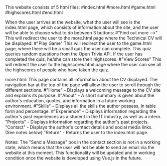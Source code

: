 This website consists of 5 html files:
#index.html
#more.html
#game.html
#highscores.html
#end.html

When the user arrives at the website, what the user will see is the index.html page,
which consists of information about the site, and the user will be able to choose what to do between 3 buttons:
#"Find out more -->" This will redirect the user to the more.html page where the Technical CV will be displayed.
#"Play Game" This will redirect the user to the game.html page, where there will be a small quiz the user can complete.
This quiz queries random questions from the Open Trivia API. If the user has completed the quiz, he/she can store their highscores.
#"View Scores" This will redirect the user to the highscores.html page where the user can see all the highscores of people who have taken the quiz.

more.html:
This page contains all information about the CV displayed.
The navigation bar at the top of the page will allow the user to scroll through the different sections.
#"Home" - Displays a welcoming message to the CV site and explains its purpose.
#"About" - A short summary is given about the author's education, quotes, and information in a future working environment.
#"Skills" - Displays all the skills the author possess, in table form and percentage.
#"Experience" - Displays information regarding the author's past experiences as a student in the IT industry, as well as a intern.
"Projects" - Displays information regarding the author's past projects.
"Contact" - Displays the author's contact details and social media links. (See notes below)
"Return" - Returns the user to the index.html page.

Notes:
The "Send a Message" box in the contact section is not in a working state, which means that the user will not be able to send an email via the website at this moment.
This functionality will be updated and in working condition once the website is developed using Vue.js in the future.